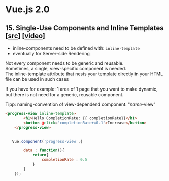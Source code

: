 # Vue.js 2.0

## 15. Single-Use Components and Inline Templates [[src](15-inline-templates.html)] [[video](https://laracasts.com/series/learn-vue-2-step-by-step/episodes/15)]

* inline-components need to be defined with: `inline-template`
* eventually for Server-side Rendering

Not every component needs to be generic and reusable. <br>
Sometimes, a single, view-specific component is needed. <br>
The inline-template attribute that nests your template directly in your HTML file can be used in such cases<br>

If you have for example: 1 area of 1 page that you want to make dynamic,<br>
but there is not need for a generic, reusable component.<br>



Tipp: naming-convention of view-dependend component: "*name*-view"

```html
<progress-view inline-template>
        <h1>Hello CompletionRate: {{ completionRate}}</h1>
        <button @click="completionRate+=0.1">Increase</button>
    </progress-view>

```


```javascript

   Vue.component('progress-view',{

        data : function(){
            return{
                completionRate : 0.5
            }
        }
    });

```

